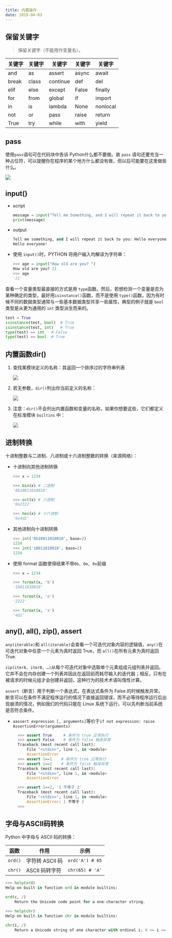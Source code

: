 ```yaml
---
title: 内置操作
date: 2019-04-03
---
```


## 保留关键字

> 保留关键字（不能用作变量名）。

| 关键字 | 关键字 | 关键字   | 关键字 | 关键字   |
| ------ | ------ | -------- | ------ | -------- |
| and    | as     | assert   | async  | await    |
| break  | class  | continue | def    | del      |
| elif   | else   | except   | False  | finally  |
| for    | from   | global   | if     | import   |
| in     | is     | lambda   | None   | nonlocal |
| not    | or     | pass     | raise  | return   |
| True   | try    | while    | with   | yield    |

## pass

使用`pass`语句可在代码块中告诉 Python什么都不要做。故 `pass` 语句还要充当一种占位符，可以提醒你在程序的某个地方什么都没有做，但以后可能要在这里做些什么。

![](https://chua-n.gitee.io/figure-bed/notebook/Python/7.png)

## input()

-   script

    ```python
    message = input("Tell me Something, and I will repeat it back to you: ")
    print(message)
    ```

-   output

    ```python
    Tell me something, and I will repeat it back to you: Hello everyone!
    Hello everyone!
    ```

-   使用 `input()`时，PYTHON 将用户输入均解读为字符串：

    ```python
    >>> age = input("How old are you? ")
    How old are you? 21
    >>> age
    '21'
    ```

查看一个变量类型最直接的方式是用 `type`函数。然后，若想检测一个变量是否为某种确定的类型，最好用`isinstance()`函数，而不是使用 `type()`函数。因为有时候不同的数据类型通常与一些基本数据类型共享一些属性，典型的例子就是 `bool` 类型是从更为通用的 `int` 类型派生而来的。

```python
test = True
isinstance(test, bool)	# True
isinstance(test, int)	# True
type(test) == int	# False
type(test) == bool	# True
```

## 内置函数dir()

1. 查找某模块定义的名称：其返回一个排序过的字符串列表

    ![](https://chua-n.gitee.io/figure-bed/notebook/Python/8.png)

2. 若无参数，`dir()`列出你当前定义的名称：

    ![](https://chua-n.gitee.io/figure-bed/notebook/Python/9.png)

3. 注意：`dir()`不会列出内置函数和变量的名称，如果你想要这些，它们都定义在标准模块 `builtins` 中：

    ![](https://chua-n.gitee.io/figure-bed/notebook/Python/10.png)

## 进制转换

十进制整数与二进制、八进制或十六进制整数的转换（来源网络）：

-   十进制向其他进制转换

    ```python
    >>> x = 1234

    >>> bin(x) # 二进制
    '0b10011010010'

    >>> oct(x) # 八进制
    '0o2322'

    >>> hex(x) # 十六进制
    '0x4d2'
    ```

-   其他进制向十进制转换

    ```python
    >>> int('0b10011010010', base=2)
    1234
    >>> int('10011010010', base=2)
    1234
    ```

-   使用 format 函数使得结果不带`0b, 0o, 0x`前缀

    ```python
    >>> x = 1234
    
    >>> format(x, 'b')
    '10011010010'
    
    >>> format(x, 'o')
    '2322'
    
    >>> format(x, 'x')
    '4d2'
    ```

## any(), all(), zip(), assert

`any(iterable)`和 `all(iterable)`会查看一个可迭代对象内容的逻辑值，`any()`在可迭代对象中任意一个元素为真时返回 True，而 `all()`在所有元素为真时返回 True.

`zip(iterA, iterB, …)`从每个可迭代对象中选取单个元素组成元组列表并返回。它并不会在内存创建一个列表并因此在返回前而耗尽输入的迭代器；相反，只有在被请求的时候元组才会创建并返回，这种行为的技术术语叫惰性计算。

`assert`（断言）用于判断一个表达式，在表达式条件为 False 的时候触发异常。断言可以在条件不满足程序运行的情况下直接返回错误，而不必等待程序运行后出现崩溃的情况，例如我们的代码只能在 Linux 系统下运行，可以先判断当前系统是否符合条件。

- `aassert expression [, arguments]`等价于`if not expression: raise AssertionError(arguments)`

    ```python
      >>> assert True     # 条件为 true 正常执行
      >>> assert False    # 条件为 false 触发异常
      Traceback (most recent call last):
          File "<stdin>", line 1, in <module>
          AssertionError
      >>> assert 1==1    # 条件为 true 正常执行
      >>> assert 1==2    # 条件为 false 触发异常
      Traceback (most recent call last):
          File "<stdin>", line 1, in <module>
          AssertionError
    
      >>> assert 1==2, '1 不等于 2'
      Traceback (most recent call last):
          File "<stdin>", line 1, in <module>
          AssertionError: 1 不等于 2
      >>>
    ```

## 字母与ASCII码转换

Python 中字母与 ASCII 码的转换：

| 函数    | 作用            | 示例            |
| ------- | --------------- | --------------- |
| `ord()` | 字符转 ASCII 码 | `ord('A') # 65` |
| `chr()` | ASCII 码转字符  | `chr(65) # 'A'` |

```python
>>> help(ord)
Help on built-in function ord in module builtins:

ord(c, /)
    Return the Unicode code point for a one-character string.
```

```python
>>> help(chr)
Help on built-in function chr in module builtins:

chr(i, /)
    Return a Unicode string of one character with ordinal i; 0 <= i <= 0x10ffff.
```

